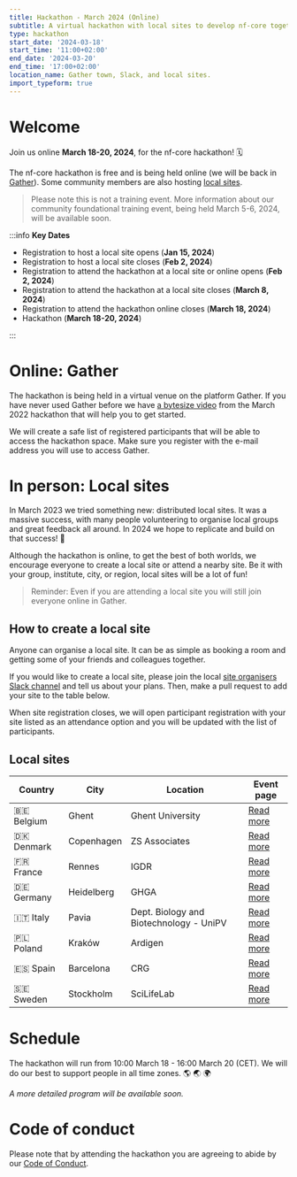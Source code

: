 ```yaml
---
title: Hackathon - March 2024 (Online)
subtitle: A virtual hackathon with local sites to develop nf-core together
type: hackathon
start_date: '2024-03-18'
start_time: '11:00+02:00'
end_date: '2024-03-20'
end_time: '17:00+02:00'
location_name: Gather town, Slack, and local sites.
import_typeform: true
---
```


# Welcome

Join us online **March 18-20, 2024**, for the nf-core hackathon! 🗓️

The nf-core hackathon is free and is being held online (we will be back in [Gather](https://gather.town/)).
Some community members are also hosting [local sites](#local-sites).

> Please note this is not a training event. More information about our community foundational training event, being held March 5-6, 2024, will be available soon.

:::info
**Key Dates**

- Registration to host a local site opens (**Jan 15, 2024**)
- Registration to host a local site closes (**Feb 2, 2024**)
- Registration to attend the hackathon at a local site or online opens (**Feb 2, 2024**)
- Registration to attend the hackathon at a local site closes (**March 8, 2024**)
- Registration to attend the hackathon online closes (**March 18, 2024**)
- Hackathon (**March 18-20, 2024**)

:::

# Online: Gather

The hackathon is being held in a virtual venue on the platform Gather. If you have never used Gather before we have [a bytesize video](https://nf-co.re/events/2022/bytesize-37-gathertown) from the March 2022 hackathon that will help you to get started.

We will create a safe list of registered participants that will be able to access the hackathon space. Make sure you register with the e-mail address you will use to access Gather.

<!--
To join, you will need to follow these steps:

1. Follow [this link](https://app.gather.town/app/br78S294XBCL487A/nf-core-hackathon) to find the Gather space
   - Please note that the hackathon space will not open until the event
2. Enter the email address you used to register for the hackathon
   - This is the same address from which you received this email
3. Check your email for a one-time code and enter it into the Gather window
4. Enter the space and enjoy the hackathon!
-->

# In person: Local sites

In March 2023 we tried something new: distributed local sites.
It was a massive success, with many people volunteering to organise local groups and great feedback all around.
In 2024 we hope to replicate and build on that success! 🚀

Although the hackathon is online, to get the best of both worlds, we encourage everyone to create a local site or attend a nearby site. Be it with your group, institute, city, or region, local sites will be a lot of fun!

> Reminder: Even if you are attending a local site you will still join everyone online in Gather.

## How to create a local site

Anyone can organise a local site. It can be as simple as booking a room and getting some of your friends and colleagues together.

If you would like to create a local site, please join the local [site organisers Slack channel](https://nfcore.slack.com/archives/C06E1CY29H9) and tell us about your plans. Then, make a pull request to add your site to the table below.

When site registration closes, we will open participant registration with your site listed as an attendance option and you will be updated with the list of participants.

## Local sites

<div class="table-responsive" markdown="1">

| Country    | City       | Location                                | Event page                                                      |
| ---------- | ---------- | --------------------------------------- | --------------------------------------------------------------- |
| 🇧🇪 Belgium | Ghent      | Ghent University                        | [Read more](./hackathon-march-2024/belgium-ghent-university.md) |
| 🇩🇰 Denmark | Copenhagen | ZS Associates                           | [Read more](./hackathon-march-2024/denmark-zs.md)               |
| 🇫🇷 France  | Rennes     | IGDR                                    | [Read more](./hackathon-march-2024/france-igdr.md)              |
| 🇩🇪 Germany | Heidelberg | GHGA                                    | [Read more](./hackathon-march-2024/germany-heidelberg.md)       |
| 🇮🇹 Italy   | Pavia      | Dept. Biology and Biotechnology - UniPV | [Read more](./hackathon-march-2024/italy-unipv.md)              |
| 🇵🇱 Poland  | Kraków     | Ardigen                                 | [Read more](./hackathon-march-2024/krakow-ardigen.md)           |
| 🇪🇸 Spain   | Barcelona  | CRG                                     | [Read more](./hackathon-march-2024/bcn-crg.md)                  |
| 🇸🇪 Sweden  | Stockholm  | SciLifeLab                              | [Read more](./hackathon-march-2024/sweden-scilifelab.md)        |

</div>

<!--
| 🇧🇷 Brazil       | Natal     | Federal University of Rio Grande do Norte | [Read more](br-ufrn.md)                   |
| 🇩🇪 Germany      | Leipzig   | MPI-EVA                                   | [Read more](germany-mpi-eva.md)           |
| 🇵🇱 Poland       | Kraków    | Ardigen                                   | [Read more](krakow-ardigen.md)            |
| 🇸🇳 Senegal      | Dakar     | Institut Pasteur de Dakar                 | [Read more](senegal-pasteur-dakar.md)     |
| 🇷🇸 Serbia       | Belgrade  | APIS Assay Technologies - Startit Centar  | [Read more](rs-apis-belgrade.md)          |
| 🇿🇦 South Africa | Cape Town | Stellenbosch University                   | [Read more](south-africa-stellenbosch.md) |
| 🇬🇧 UK           | Cambridge | Wellcome Trust Genome Campus              | [Read more](uk-wellcome-campus.md)        |
| 🇬🇧 UK           | Edinburgh | MRC Institute of Genetics and Cancer      | [Read more](uk-igc-edinburgh.md)          |
| 🇬🇧 UK           | London    | Google Academy                            | [Read more](uk-google.md)                 |
| 🇺🇸 USA          | Dallas    | University of Texas at Dallas             | [Read more](usa-university-texas.md)      |
| 🇺🇸 USA          | San Jose  | Quilt Co-Working Space                    | [Read more](usa-san-jose.md)              |
| 🇺🇸 USA          | Wyoming   | The University of Wyoming                 | [Read more](usa-university-wyoming.md)    |
-->

# Schedule

The hackathon will run from 10:00 March 18 - 16:00 March 20 (CET). We will do our best to support people in all time zones. 🌎 🌏 🌍

_A more detailed program will be available soon._

# Code of conduct

Please note that by attending the hackathon you are agreeing to abide by our [Code of Conduct](https://nf-co.re/code_of_conduct).
